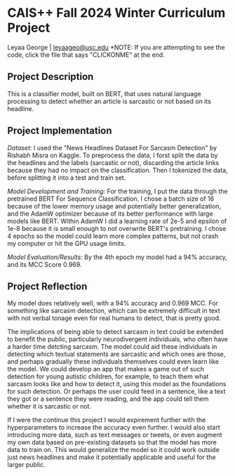 # CAIS++ Fall 2024 Winter Curriculum Project

Leyaa George | leyaageo@usc.edu
*NOTE: If you are attempting to see the code, click the file that says "CLICKONME" at the end. 

## Project Description
This is a classifier model, built on BERT, that uses natural language processing to detect whether an article is sarcastic or not based on its headline.

## Project Implementation

*Dataset:* I used the "News Headlines Dataset For Sarcasm Detection" by Rishabh Misra on Kaggle. To preprocess the data, I forst split the data by the headlines and the labels (sarcastic or not), discarding the article links because they had no impact on the classification. Then I tokenized the data, before splitting it into a test and train set. 

*Model Development and Training:* For the training, I put the data through the pretrained BERT For Sequence Classification. I chose a batch size of 16 because of the lower memory usage and potentially better generalization, and the AdamW optimizer because of its better performance with large models like BERT. Within AdamW I did a learning rate of 2e-5 and epsilon of 1e-8 because it is small enough to not overwrite BERT's pretraining. I chose 4 epochs so the model could learn more complex patterns, but not crash my computer or hit the GPU usage limits. 

*Model Evaluation/Results:* By the 4th epoch my model had a 94% accuracy, and its MCC Score 0.969. 

## Project Reflection

My model does relatively well, with a 94% accuracy and 0.969 MCC. For something like sarcasm detection, which can be extremely difficult in text with not verbal tonage even for real humans to detect, that is pretty good. 

The implications of being able to detect sarcasm in text could be extended to benefit the public, particularly neurodivergent individuals, who often have a harder time detcting sarcasm. The model could aid these individuals in detecting which textual statements are sarcastic and which ones are those, and perhaps gradually these individuals themselves could even learn like the model. We could develop an app that makes a game out of such detection for young autistic children, for example, to teach them what sarcasm looks like and how to detect it, using this model as the foundations for such detection. Or perhaps the user could feed in a sentence, like a text they got or a sentence they were reading, and the app could tell them whether it is sarcastic or not. 

If I were the continue this project I would expirement further with the hyperparameters to increase the accuracy even further. I would also start introducing more data, such as text messages or tweets, or even augment my own data based on pre-existing datasets so that the model has more data to train on. This would generalize the model so it could work outside just news headlines and make it potentially applicable and useful for the larger public. 
